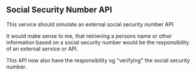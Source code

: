 ## Social Security Number API
This service should simulate an external social security number API

It would make sense to me, that retrieving a persons name or other information based on a social security number would be the responsibility of an external service or API.

This API now also have the responsibility og "verifying" the social security number.